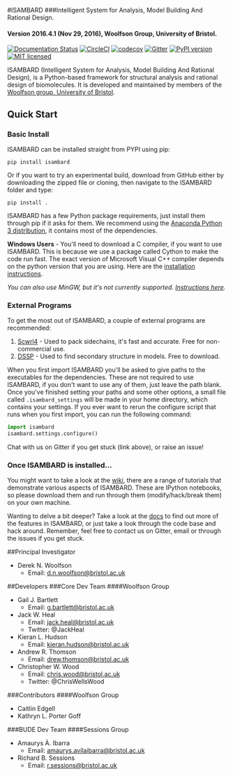 #ISAMBARD
###Intelligent System for Analysis, Model Building And Rational Design.
#### Version 2016.4.1 (Nov 29, 2016), Woolfson Group, University of Bristol.
[![Documentation Status](https://readthedocs.org/projects/isambard/badge/?version=latest)](http://isambard.readthedocs.io/en/latest/?badge=latest)
[![CircleCI](https://circleci.com/gh/woolfson-group/isambard.svg?style=shield&circle-token=27387ac82a6d30c7bd6a72ce3214fa57677e9d87)](https://circleci.com/gh/woolfson-group/isambard)
[![codecov](https://codecov.io/gh/woolfson-group/isambard/branch/master/graph/badge.svg)](https://codecov.io/gh/woolfson-group/isambard)
[![Gitter](https://img.shields.io/gitter/room/nwjs/nw.js.svg?maxAge=2592000)](https://gitter.im/woolfson-group/isambard?utm_source=share-link&utm_medium=link&utm_campaign=share-link)
[![PyPI version](https://badge.fury.io/py/isambard.svg)](https://badge.fury.io/py/isambard)
[![MIT licensed](https://img.shields.io/badge/license-MIT-blue.svg)](https://github.com/woolfson-group/isambard/blob/master/LICENSE.md)

ISAMBARD (Intelligent System for Analysis, Model Building And Rational Design), is a Python-based framework for 
structural analysis and rational design of biomolecules. It is developed and maintained by members of the
[Woolfson group, University of Bristol](http://www.chm.bris.ac.uk/org/woolfson/index.html).

## Quick Start

### Basic Install

ISAMBARD can be installed straight from PYPI using pip:

```
pip install isambard
```
Or if you want to try an experimental build, download from GitHub either by downloading the zipped file or cloning, then navigate to the ISAMBARD folder and type:

```
pip install .
```

ISAMBARD has a few Python package requirements, just install them through pip if it asks for them. We recommend using the [Anaconda Python 3 distribution](https://www.continuum.io/downloads), it contains most of the dependencies. 

**Windows Users** - You'll need to download a C compiler, if you want to use ISAMBARD. This is because we use a package called Cython to make the code run fast. 
The exact version of Microsoft Visual C++ compiler depends on the python version that you are using. Here are the [installation instructions](https://wiki.python.org/moin/WindowsCompilers).  

*You can also use MinGW, but it's not currently supported. [Instructions here](http://cython.readthedocs.io/en/latest/src/tutorial/appendix.html).*

### External Programs

To get the most out of ISAMBARD, a couple of external programs are recommended:

1. [Scwrl4](http://dunbrack.fccc.edu/scwrl4/) - Used to pack sidechains, it's fast and accurate. Free for non-commercial use.
1. [DSSP](http://swift.cmbi.ru.nl/gv/dssp/) - Used to find secondary structure in models. Free to download.

When you first import ISAMBARD you'll be asked to give paths to the executables for the dependencies. These are not required to use ISAMBARD, if you don't want to use any of them, just leave the path blank. Once you've finished setting your paths and some other options, a small file called `.isambard_settings` will be made in your home directory, which contains your settings. If you ever want to rerun the configure script that runs when you first import, you can run the following command:

```python
import isambard
isambard.settings.configure()
```

Chat with us on Gitter if you get stuck (link above), or raise an issue!

### Once ISAMBARD is installed...

You might want to take a look at the [wiki](https://github.com/woolfson-group/isambard/wiki), there are a range of tutorials that demonstrate various aspects of ISAMBARD. These are IPython notebooks, so please download them and run through them (modify/hack/break them) on your own machine.

Wanting to delve a bit deeper? Take a look at the [docs](https://readthedocs.org/projects/isambard/badge/?version=latest) to find out more of the features in ISAMBARD, or just take a look through the code base and hack around. Remember, feel free to contact us on Gitter, email or through the issues if you get stuck.

##Principal Investigator
* Derek N. Woolfson
  * Email: d.n.woolfson@bristol.ac.uk

##Developers
###Core Dev Team
####Woolfson Group
* Gail J. Bartlett 
  * Email: g.bartlett@bristol.ac.uk
* Jack W. Heal
  * Email: jack.heal@bristol.ac.uk
  * Twitter: @JackHeal
* Kieran L. Hudson
  * Email: kieran.hudson@bristol.ac.uk
* Andrew R. Thomson
  * Email: drew.thomson@bristol.ac.uk
* Christopher W. Wood
  * Email: chris.wood@bristol.ac.uk
  * Twitter: @ChrisWellsWood

###Contributors
####Woolfson Group
* Caitlin Edgell
* Kathryn L. Porter Goff

###BUDE Dev Team
####Sessions Group
* Amaurys À. Ibarra
  * Email: amaurys.avilaibarra@bristol.ac.uk
* Richard B. Sessions
  * Email: r.sessions@bristol.ac.uk

